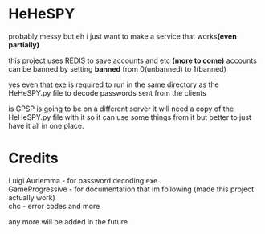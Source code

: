 # HeHeSPY

probably messy but eh i just want to make a service that works<divider>**(even partially)**

this project uses REDIS to save accounts and etc **(more to come)**
accounts can be banned by setting **banned** from 0(unbanned) to 1(banned)

yes even that exe is required to run in the same directory as the HeHeSPY.py file to decode passwords sent from the clients

is GPSP is going to be on a different server it will need a copy of the HeHeSPY.py file with it so it can use some things from it
but better to just have it all in one place.


# Credits

Luigi Auriemma - for password decoding exe <br>
GameProgressive - for documentation that im following (made this project actually work)<br>
chc - error codes and more

any more will be added in the future
